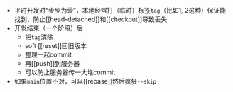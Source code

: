 - 平时开发时“步步为营”，本地经常打（临时）标签`tag`（比如1, 2这种）保证能找到，防止[[head-detached]]和[[checkout]]导致丢失
- 开发结束（一个阶段）后
  - 把`tag`清除
  - soft [[reset]]回旧版本
  - 整理一起commit
  - 再[[push]]到服务器
  - 可以防止服务器传一大堆commit
- 如果`main`位置不对，可以[[rebase]]然后疯狂`--skip`